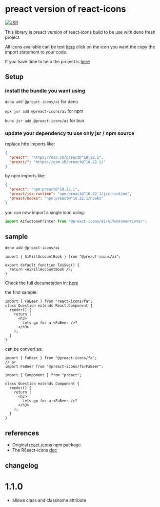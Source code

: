# preact version of react-icons

[![JSR](https://jsr.io/badges/@preact-icons/common)](https://jsr.io/@preact-icons/common)

This library is preact version of react-icons build to be use with deno fresh
project.

All icons available can be test [here](https://react-icons.deno.dev/) click on
the icon you want the copy the import statement to your code.

If you have time to help the project is
[here](https://github.com/UrielCh/react-icons-web)

## Setup

### install the bundle you want using

`deno add @preact-icons/ai` for deno

`npx jsr add @preact-icons/ai` for npm

`bunx jsr add @preact-icons/ai` for bun

### update your dependency tu use only jsr / npm source

replace http imports like:

```json
{
  "preact": "https://esm.sh/preact@^10.22.1",
  "preact/": "https://esm.sh/preact@^10.22.1/"
}
```

by npm imports like:

```json
{
  "preact": "npm:preact@^10.22.1",
  "preact/jsx-runtime": "npm:preact@^10.22.1/jsx-runtime",
  "preact/hooks": "npm:preact@^10.22.1/hooks"
}
```

you can now import a single icon using:

```ts
import AiTwotonePrinter from "@preact-icons/ai/AiTwotonePrinter";
```

## sample

```bash
deno add @preact-icons/ai
```

```tsx
import { AiFillAccountBook } from "@preact-icons/ai";

export default function TesSvg() {
  return <AiFillAccountBook />;
}
```

Check the full documetation in:
[here](https://react-icons.github.io/react-icons/)

the first sample:

```tsx
import { FaBeer } from "react-icons/fa";
class Question extends React.Component {
  render() {
    return (
      <h3>
        Lets go for a <FaBeer />?
      </h3>
    );
  }
}
```

can be convert as:

```tsx
import { FaBeer } from "@preact-icons/fa";
// or
import FaBeer from "@preact-icons/fa/FaBeer";

import { Component } from "preact";

class Question extends Component {
  render() {
    return (
      <h3>
        Lets go for a <FaBeer />?
      </h3>
    );
  }
}
```

## references

- Original [react-icons](https://www.npmjs.com/package/react-icons) npm package.
- The R§eact-Icons [doc](https://react-icons.github.io/react-icons/)

## changelog

# 1.1.0
- allows class and classname attribute
